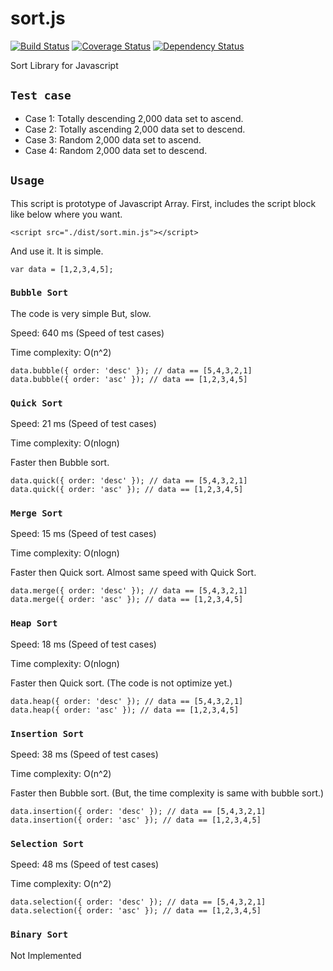# sort.js
[![Build Status](https://travis-ci.org/jongha/sort.js.png?branch=master)](https://travis-ci.org/jongha/sort.js)
[![Coverage Status](https://coveralls.io/repos/jongha/sort.js/badge.png)](https://coveralls.io/r/jongha/sort.js)
[![Dependency Status](https://gemnasium.com/jongha/sort.js.png)](https://gemnasium.com/jongha/sort.js)

Sort Library for Javascript

## `Test case`

* Case 1: Totally descending 2,000 data set to ascend.
* Case 2: Totally ascending 2,000 data set to descend.
* Case 3: Random 2,000 data set to ascend.
* Case 4: Random 2,000 data set to descend.

## `Usage`

This script is prototype of Javascript Array. First, includes the script block like below where you want.

```
<script src="./dist/sort.min.js"></script>
```

And use it. It is simple.

```
var data = [1,2,3,4,5];
```


### `Bubble Sort`

The code is very simple But, slow.

Speed: 640 ms (Speed of test cases)

Time complexity: O(n^2)

```
data.bubble({ order: 'desc' }); // data == [5,4,3,2,1]
data.bubble({ order: 'asc' }); // data == [1,2,3,4,5]
```

### `Quick Sort`

Speed: 21 ms (Speed of test cases)

Time complexity: O(nlogn)

Faster then Bubble sort.

```
data.quick({ order: 'desc' }); // data == [5,4,3,2,1]
data.quick({ order: 'asc' }); // data == [1,2,3,4,5]
```

### `Merge Sort`

Speed: 15 ms (Speed of test cases)

Time complexity: O(nlogn)

Faster then Quick sort. Almost same speed with Quick Sort.

```
data.merge({ order: 'desc' }); // data == [5,4,3,2,1]
data.merge({ order: 'asc' }); // data == [1,2,3,4,5]
```

### `Heap Sort`

Speed: 18 ms (Speed of test cases)

Time complexity: O(nlogn)

Faster then Quick sort. (The code is not optimize yet.)

```
data.heap({ order: 'desc' }); // data == [5,4,3,2,1]
data.heap({ order: 'asc' }); // data == [1,2,3,4,5]
```

### `Insertion Sort`

Speed: 38 ms (Speed of test cases)

Time complexity: O(n^2)

Faster then Bubble sort. (But, the time complexity is same with bubble sort.)

```
data.insertion({ order: 'desc' }); // data == [5,4,3,2,1]
data.insertion({ order: 'asc' }); // data == [1,2,3,4,5]
```

### `Selection Sort`

Speed: 48 ms (Speed of test cases)

Time complexity: O(n^2)

```
data.selection({ order: 'desc' }); // data == [5,4,3,2,1]
data.selection({ order: 'asc' }); // data == [1,2,3,4,5]
```

### `Binary Sort`

Not Implemented
